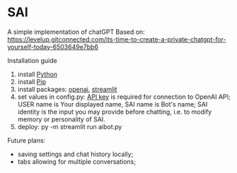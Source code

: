 # SAI
A simple implementation of chatGPT
Based on: https://levelup.gitconnected.com/its-time-to-create-a-private-chatgpt-for-yourself-today-6503649e7bb6

Installation guide
1)  install [Python](https://www.python.org/downloads/)
2)  install [Pip](https://pip.pypa.io/en/stable/installation/)
3)  install packages: [openai](https://github.com/openai/openai-python), [streamlit](https://docs.streamlit.io/)
4)  set values in config.py: [API key](https://platform.openai.com/account/api-keys) is required for connection to OpenAI API; USER name is Your displayed name, SAI name is Bot's name; SAI identity is the input you may provide before chatting, i.e. to modify memory or personality of SAI.
5) deploy: py -m streamlit run aibot.py

Future plans:
- saving settings and chat history locally;
- tabs allowing for multiple conversations;
